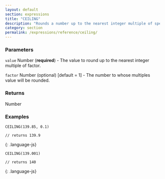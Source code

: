 ```yaml
---
layout: default
section: expressions
title: "CEILING"
description: "Rounds a number up to the nearest integer multiple of specified significance."
category: section
permalink: /expressions/reference/ceiling/
---
```


### Parameters

`value` Number (__required__) - The value to round up to the nearest integer multiple of factor.

`factor` Number (optional)  [default = 1] - The number to whose multiples value will be rounded.

### Returns

Number

### Examples

~~~
CEILING(139.85, 0.1)

// returns 139.9
~~~
{: .language-js}


~~~
CEILING(139.001)

// returns 140
~~~
{: .language-js}